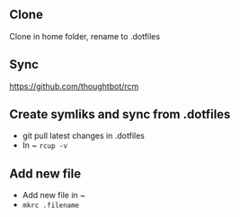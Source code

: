 Clone
----

Clone in home folder, rename to .dotfiles

Sync
----

https://github.com/thoughtbot/rcm

Create symliks and sync from .dotfiles
------------

- git pull latest changes in .dotfiles
- In ~ `rcup -v`

Add new file
------------

- Add new file in ~
- `mkrc .filename`
